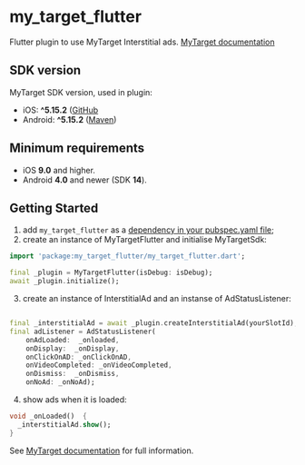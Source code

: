 # my_target_flutter

Flutter plugin to use MyTarget Interstitial ads.
[MyTarget documentation](https://target.my.com/help/partners/mob/en)

## SDK version

MyTarget SDK version, used in plugin:

* iOS: **^5.15.2** ([GitHub](https://github.com/myTargetSDK/mytarget-ios/)
* Android: **^5.15.2** ([Maven](https://search.maven.org/search?q=a:mytarget-sdk))

## Minimum requirements

* iOS **9.0** and higher.
* Android **4.0** and newer (SDK **14**).

## Getting Started

1. add `my_target_flutter` as a [dependency in your pubspec.yaml file](https://docs.flutter.dev/development/packages-and-plugins/using-packages);
2. create an instance of MyTargetFlutter and initialise MyTargetSdk:
```dart
import 'package:my_target_flutter/my_target_flutter.dart';

final _plugin = MyTargetFlutter(isDebug: isDebug);
await _plugin.initialize();
```
3. create an instance of InterstitialAd and an instanse of AdStatusListener:

```dart

final _interstitialAd = await _plugin.createInterstitialAd(yourSlotId);
final adListener = AdStatusListener(
    onAdLoaded:  _onloaded,
    onDisplay:  _onDisplay,
    onClickOnAD: _onClickOnAD,
    onVideoCompleted: _onVideoCompleted,
    onDismiss:  _onDismiss,
    onNoAd: _onNoAd);

```
4. show ads when it is loaded:
```dart
void _onLoaded()  {
  _interstitialAd.show();
}
```
See [MyTarget documentation](https://target.my.com/help/partners/mob/en) for full information.

